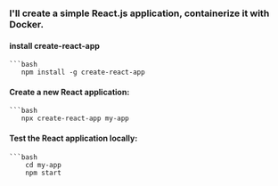 ### I'll create a simple React.js application, containerize it with Docker.

#### install create-react-app

    ```bash
       npm install -g create-react-app

#### Create a new React application:

    ```bash
       npx create-react-app my-app
#### Test the React application locally:

    ```bash
        cd my-app
        npm start
     

